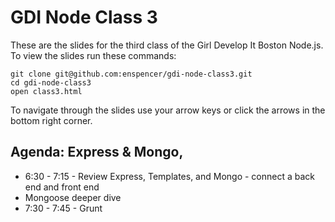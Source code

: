 # GDI Node Class 3

These are the slides for the third class of the Girl Develop It Boston Node.js. To view the slides run these commands:
```
git clone git@github.com:enspencer/gdi-node-class3.git
cd gdi-node-class3
open class3.html
```

To navigate through the slides use your arrow keys or click the arrows in the bottom right corner.


## Agenda: Express & Mongo,
  - 6:30 - 7:15 - Review Express, Templates, and Mongo - connect a back end and front end
  - Mongoose deeper dive
  - 7:30 - 7:45 - Grunt